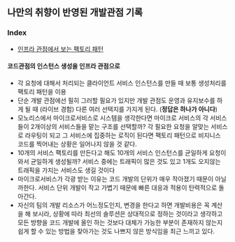 ## 나만의 취향이 반영된 개발관점 기록

### Index
  * [인프라 관점에서 보는 팩토리 패턴](#코드관점의-인스턴스-생성을-인프라-관점으로)


#### 코드관점의 인스턴스 생성을 인프라 관점으로
- 각 요청에 대해서 처리되는 클라이언트 서비스 인스턴스를 만들 때 보통 생성처리를 팩토리 패턴을 이용
- 단순 개발 관점에선 필히 그러할 필요가 있지만 개발 관점도 운영과 유지보수를 하게 될 때 (라이브 경험) 다른 여러 선택지를 가지게 된다. (**정답은 하나가 아니다**)
- 모노리스에서 마이크로서비스로 시스템을 생각한다면 마이크로 서비스의 각 서비스들이 2개이상의 서비스들을 맡는 구조를 선택할까? 각 필요한 요청을 알맞는 서비스로 라우팅이 되고 그 서비스에 집중하는 로직이 된다면 팩토리 패턴으로 비지니스 코드를 찍어내는 상황은 일어나지 않을 것 같다.
- 10개의 서비스 팩토리를 만든다고 해도 10개의 서비스 인스턴스를 균일하게 요청이 와서 균일하게 생성될까? 서비스 중에는 트래픽이 많은 것도 있고 1개도 오지않는 트래픽을 가지는 서비스도 생길 것이다
- 마이크로서비스가 각광 받는 이유는 코드 개발의 단위가 매우 작아졌기 때문이 아닐까한다. 서비스 단위 개발이 작고 가볍기 때문에 빠른 대응과 적용이 탄력적으로 돌아간다.
- 자신의 팀의 개발 리소스가 어느정도인지, 변경을 한다고 하면 개발비용은 꼭 계산을 해 보시라, 상황에 따라 최선의 솔루션은 상대적으로 정하는 것이라고 생각하고 모든 방향을 코드 개발에 올인 하는 것보다 대체가 가능한 부분이 존재하지 않는지 쉽게 할 수 있는 방법을 찾아가는 것도 나쁘지 않은 방식임을 최근 느끼고 있다.